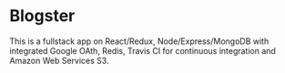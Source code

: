 # Blogster
This is a fullstack app on React/Redux, Node/Express/MongoDB with integrated Google OAth, Redis, Travis CI for continuous integration and Amazon Web Services S3.
